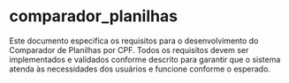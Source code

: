 # comparador_planilhas
Este documento especifica os requisitos para o desenvolvimento do Comparador de Planilhas por CPF. Todos os requisitos devem ser implementados e validados conforme descrito para garantir que o sistema atenda às necessidades dos usuários e funcione conforme o esperado.
